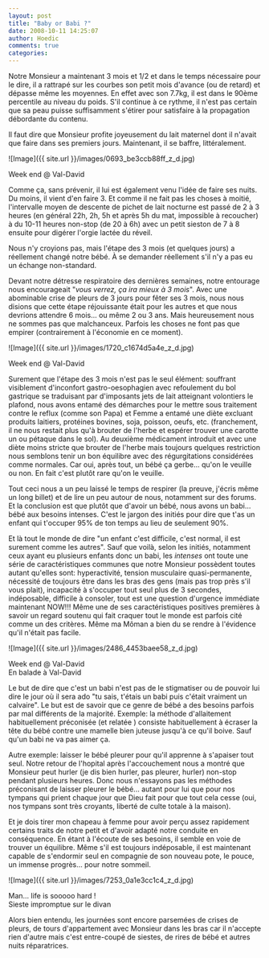 ```yaml
---
layout: post
title: "Baby or Babi ?"
date: 2008-10-11 14:25:07
author: Hoedic
comments: true
categories: 
---
```



Notre Monsieur a maintenant 3 mois et 1/2 et dans le temps nécessaire pour le dire, il a rattrapé sur les courbes son petit mois d'avance (ou de retard) et dépasse même les moyennes. En effet avec son 7.7kg, il est dans le 90ème percentile au niveau du poids. S'il continue à ce rythme, il n'est pas certain que sa peau puisse suffisamment s'étirer pour satisfaire à la propagation débordante du contenu.

Il faut dire que Monsieur profite joyeusement du lait maternel dont il n'avait que faire dans ses premiers jours. Maintenant, il se baffre, littéralement.

![Image]({{ site.url }}/images/0693_be3ccb88ff_z_d.jpg)
<div class="photoattrib">Week end @ Val-David</div>


Comme ça, sans prévenir, il lui est également venu l'idée de faire ses nuits. Du moins, il vient d'en faire 3. Et comme il ne fait pas les choses à moitié, l'intervalle moyen de descente de pichet de lait nocturne est passé de 2 à 3 heures (en général 22h, 2h, 5h et après 5h du mat, impossible à recoucher) à du 10-11 heures non-stop (de 20 à 6h) avec un petit sieston de 7 à 8 ensuite pour digérer l'orgie lactée du réveil.

Nous n'y croyions pas, mais l'étape des 3 mois (et quelques jours) a réellement changé notre bébé. À se demander réellement s'il n'y a pas eu un échange non-standard.

Devant notre détresse respiratoire des dernières semaines, notre entourage nous encourageait "*vous verrez, ça ira mieux à 3 mois*". Avec une abominable crise de pleurs de 3 jours pour fêter ses 3 mois, nous nous disions que cette étape réjouissante était pour les autres et que nous devrions attendre 6 mois... ou même 2 ou 3 ans. Mais heureusement nous ne sommes pas que malchanceux. Parfois les choses ne font pas que empirer (contrairement à l'économie en ce moment).

![Image]({{ site.url }}/images/1720_c1674d5a4e_z_d.jpg)
<div class="photoattrib">Week end @ Val-David</div>


Surement que l'étape des 3 mois n'est pas le seul élément: souffrant visiblement d'inconfort gastro-oesophagien avec refoulement du bol gastrique se traduisant par d'imposants jets de lait atteignant volontiers le plafond, nous avons entamé des démarches pour le mettre sous traitement contre le reflux (comme son Papa) et Femme a entamé une diète excluant produits laitiers, protéines bovines, soja, poisson, oeufs, etc. (franchement, il ne nous restait plus qu'à brouter de l'herbe et espérer trouver une carotte un ou pétaque dans le sol). Au deuxième médicament introduit et avec une diète moins stricte que brouter de l'herbe mais toujours quelques restriction nous semblons tenir un bon équilibre avec des régurgitations considérées comme normales. Car oui, après tout, un bébé ça gerbe... qu'on le veuille ou non. En fait c'est plutôt rare qu'on le veuille.

Tout ceci nous a un peu laissé le temps de respirer (la preuve, j'écris même un long billet) et de lire un peu autour de nous, notamment sur des forums. Et la conclusion est que plutôt que d'avoir un bébé, nous avons un babi... bébé aux besoins intenses. C'est le jargon des initiés pour dire que t'as un enfant qui t'occuper 95% de ton temps au lieu de seulement 90%.

Et là tout le monde de dire "un enfant c'est difficile, c'est normal, il est surement comme les autres". Sauf que voilà, selon les initiés, notamment ceux ayant eu plusieurs enfants donc un babi, les *intenses* ont toute une série de caractéristiques communes que notre Monsieur possèdent toutes autant qu'elles sont: hyperactivité, tension musculaire quasi-permanente, nécessité de toujours être dans les bras des gens (mais pas trop près s'il vous plait), incapacité à s'occuper tout seul plus de 3 secondes, indéposable, difficile à consoler, tout est une question d'urgence immédiate maintenant NOW!!! Même une de ses caractéristiques positives premières à savoir un regard soutenu qui fait craquer tout le monde est parfois cité comme un des critères. Même ma Môman a bien du se rendre à l'évidence qu'il n'était pas facile.

![Image]({{ site.url }}/images/2486_4453baee58_z_d.jpg)
<div class="photoattrib">Week end @ Val-David</div>
En balade à Val-David


Le but de dire que c'est un babi n'est pas de le stigmatiser ou de pouvoir lui dire le jour où il sera ado "tu sais, t'étais un babi puis c'était vraiment un calvaire". Le but est de savoir que ce genre de bébé a des besoins parfois par mal différents de la majorité. Exemple: la méthode d'allaitement habituellement préconisée (et relatée ) consiste habituellement à écraser la tête du bébé contre une mamelle bien juteuse jusqu'à ce qu'il boive. Sauf qu'un babi ne va pas aimer ça.

Autre exemple: laisser le bébé pleurer pour qu'il apprenne à s'apaiser tout seul. Notre retour de l'hopital après l'accouchement nous a montré que Monsieur peut hurler (je dis bien hurler, pas pleurer, hurler) non-stop pendant plusieurs heures. Donc nous n'essayons pas les méthodes préconisant de laisser pleurer le bébé... autant pour lui que pour nos tympans qui prient chaque jour que Dieu fait pour que tout cela cesse (oui, nos tympans sont très croyants, liberté de culte totale à la maison).

Et je dois tirer mon chapeau à femme pour avoir perçu assez rapidement certains traits de notre petit et d'avoir adapté notre conduite en conséquence. En étant à l'écoute de ses besoins, il semble en voie de trouver un équilibre. Même s'il est toujours indéposable, il est maintenant capable de s'endormir seul en compagnie de son nouveau pote, le pouce, un immense progrès... pour notre sommeil.

![Image]({{ site.url }}/images/7253_0a1e3cc1c4_z_d.jpg)
<div class="photoattrib">Man... life is sooooo hard !</div>
Sieste impromptue sur le divan


Alors bien entendu, les journées sont encore parsemées de crises de pleurs, de tours d'appartement avec Monsieur dans les bras car il n'accepte rien d'autre mais c'est entre-coupé de siestes, de rires de bébé et autres nuits réparatrices.

